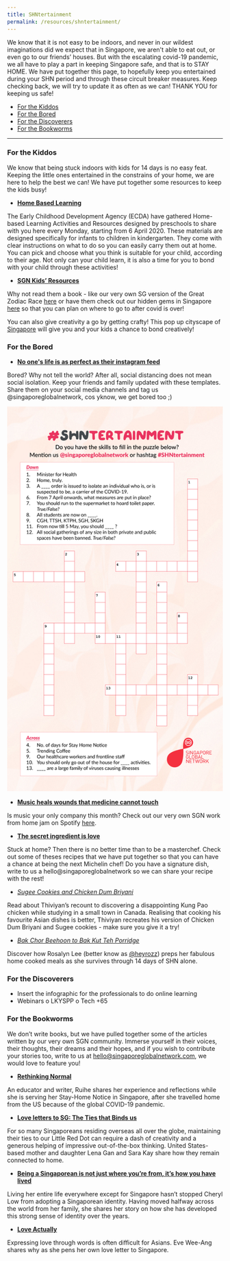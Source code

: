```yaml
---
title: SHNtertainment
permalink: /resources/shntertainment/
---
```



We know that it is not easy to be indoors, and never in our wildest imaginations did we expect that in Singapore, we aren't able to eat out, or even go to our friends’ houses. But with the escalating covid-19 pandemic, we all have to play a part in keeping Singapore safe, and that is to STAY HOME. We have put together this page, to hopefully keep you entertained during your SHN period and through these circuit breaker measures. Keep checking back, we will try to update it as often as we can! THANK YOU for keeping us safe!

* [For the Kiddos](#kid-activities)  
* [For the Bored](#fun-stuff)
* [For the Discoverers](#shn-learning)
* [For the Bookworms](#reading-pleasure)

<hr>

### <a id="kid-activities"></a> For the Kiddos

We know that being stuck indoors with kids for 14 days is no easy feat. Keeping the little ones entertained in the constrains of your home, we are here to help the best we can! We have put together some resources to keep the kids busy!

-	**[Home Based Learning](https://www.ecda.gov.sg/growatbeanstalk/Pages/Home-Based%20Learning/Home-Based-Learning.aspx)**

The Early Childhood Development Agency (ECDA) have gathered Home-based Learning Activities and Resources designed by preschools to share with you here every Monday, starting from 6 April 2020. These materials are designed specifically for infants to children in kindergarten. They come with clear instructions on what to do so you can easily carry them out at home. You can pick and choose what you think is suitable for your child, according to their age. Not only can your child learn, it is also a time for you to bond with your child through these activities!

-	**[SGN Kids’ Resources](https://www.singaporeglobalnetwork.com/resources/resources-for-kids/)**

Why not read them a book - like our very own SG version of the Great Zodiac Race [here](https://www.singaporeglobalnetwork.com/resources/resources-for-kids/#great-zodiac-race) or have them check out our hidden gems in Singapore [here](https://www.singaporeglobalnetwork.com/resources/resources-for-kids/#sg-hidden-gems) so that you can plan on where to go to after covid is over! 

You can also give creativity a go by getting crafty! This pop up cityscape of [Singapore](https://www.singaporeglobalnetwork.com/resources/resources-for-kids/#sg-cityscape) will give you and your kids a chance to bond creatively!

### <a id="fun-stuff"></a> For the Bored

-	**[No one's life is as perfect as their instagram feed](go.gov.sg/wfhjam)**

Bored? Why not tell the world? After all, social distancing does not mean social isolation. Keep your friends and family updated with these templates. Share them on your social media channels and tag us @singaporeglobalnetwork, cos yknow, we get bored too ;)

![Image](/images/shntertainment-resources/SHNtertainment-Puzzle.jpg)

-	**[Music heals wounds that medicine cannot touch](go.gov.sg/wfhjam)**

Is music your only company this month? Check out our very own SGN work from home jam on Spotify [here](go.gov.sg/wfhjam).

-	**[The secret ingredient is love](tbc)**

Stuck at home? Then there is no better time than to be a masterchef. Check out some of theses recipes that we have put together so that you can have a chance at being the next Michelin chef! Do you have a signature dish, write to us a hello@singaporeglobalnetwork so we can share your recipe with the rest!

- *[Sugee Cookies and Chicken Dum Briyani](https://www.singaporeglobalnetwork.com/food-for-thought/from-the-community/dum-briyani-in-the-prairies)*

Read about Thiviyan’s recount to discovering a disappointing Kung Pao chicken while studying in a small town in Canada. Realising that cooking his favourite Asian dishes is better, Thiviyan recreates his version of Chicken Dum Briyani and Sugee cookies - make sure you give it a try!

- *[Bak Chor Beehoon to Bak Kut Teh Porridge](tbc)*

Discover how Rosalyn Lee (better know as [@heyrozz](https://www.instagram.com/heyrozz/)) preps her fabulous home cooked meals as she survives through 14 days of SHN alone. 

### <a id="shn-learning"></a> For the Discoverers
-	Insert the infographic for the professionals to do online learning 
-	Webinars 
o	LKYSPP 
o	Tech +65

### <a id="reading-pleasure"></a> For the Bookworms

We don’t write books, but we have pulled together some of the articles written by our very own SGN community. Immerse yourself in their voices, their thoughts, their dreams and their hopes, and if you wish to contribute your stories too, write to us at hello@singaporeglobalnetwork.com, we would love to feature you! 

-	**[Rethinking Normal](https://www.singaporeglobalnetwork.com/food-for-thought/from-the-community/rethinking-normal-zhang-ruihe)**

An educator and writer, Ruihe shares her experience and reflections while she is serving her Stay-Home Notice in Singapore, after she travelled home from the US because of the global COVID-19 pandemic. 

-	**[Love letters to SG: The Ties that Binds us](https://www.singaporeglobalnetwork.com/food-for-thought/from-the-community/love-letter-to-sg)**

For so many Singaporeans residing overseas all over the globe, maintaining their ties to our Little Red Dot can require a dash of creativity and a generous helping of impressive out-of-the-box thinking. United States-based mother and daughter Lena Gan and Sara Kay share how they remain connected to home.

-	**[Being a Singaporean is not just where you’re from, it’s how you have lived](https://www.singaporeglobalnetwork.com/food-for-thought/from-the-community/being-a-singaporean)**

Living her entire life everywhere except for Singapore hasn’t stopped Cheryl Low from adopting a Singaporean identity. Having moved halfway across the world from her family, she shares her story on how she has developed this strong sense of identity over the years.

-	**[Love Actually](https://www.singaporeglobalnetwork.com/food-for-thought/from-the-community/love-actually)**

Expressing love through words is often difficult for Asians. Eve Wee-Ang shares why as she pens her own love letter to Singapore.

